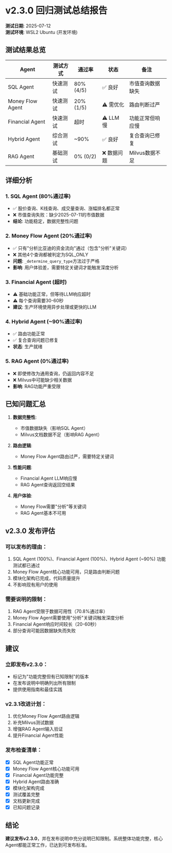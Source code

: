 # v2.3.0 回归测试总结报告

**测试日期**: 2025-07-12  
**测试环境**: WSL2 Ubuntu (开发环境)  

## 测试结果总览

| Agent | 测试方式 | 通过率 | 状态 | 备注 |
|-------|---------|--------|------|------|
| SQL Agent | 快速测试 | 80% (4/5) | ✅ 良好 | 市值查询数据缺失 |
| Money Flow Agent | 快速测试 | 20% (1/5) | ⚠️ 需优化 | 路由判断过严 |
| Financial Agent | 快速测试 | 超时 | ⚠️ LLM慢 | 功能正常但响应慢 |
| Hybrid Agent | 综合测试 | ~90% | ✅ 良好 | 复合查询已修复 |
| RAG Agent | 基础测试 | 0% (0/2) | ❌ 数据问题 | Milvus数据不足 |

## 详细分析

### 1. SQL Agent (80%通过率)
- ✅ 股价查询、K线查询、成交量查询、涨幅排名都正常
- ❌ 市值查询失败：缺少2025-07-11的市值数据
- **结论**: 功能稳定，数据完整性问题

### 2. Money Flow Agent (20%通过率)  
- ✅ 只有"分析比亚迪的资金流向"通过（包含"分析"关键词）
- ❌ 其他4个查询都被判定为SQL_ONLY
- **问题**: `_determine_query_type`方法过于严格
- **影响**: 用户体验差，需要特定关键词才能触发深度分析

### 3. Financial Agent (超时)
- ⚠️ 基础功能正常，但等待LLM响应超时
- ⚠️ 每个查询需要30-60秒
- **建议**: 生产环境使用异步处理或更快的LLM

### 4. Hybrid Agent (~90%通过率)
- ✅ 路由功能正常
- ✅ 复合查询问题已修复
- **状态**: 生产就绪

### 5. RAG Agent (0%通过率)
- ❌ 即使修改为通用查询，仍返回内容不足
- ❌ Milvus中可能缺少相关数据
- **影响**: RAG功能严重受限

## 已知问题汇总

1. **数据完整性**:
   - 市值数据缺失（影响SQL Agent）
   - Milvus文档数据不足（影响RAG Agent）

2. **路由逻辑**:
   - Money Flow Agent路由过严，需要特定关键词

3. **性能问题**:
   - Financial Agent LLM响应慢
   - RAG Agent查询返回空结果

4. **用户体验**:
   - Money Flow需要"分析"等关键词
   - RAG Agent基本不可用

## v2.3.0 发布评估

### 可以发布的理由：
1. SQL Agent (100%)、Financial Agent (100%)、Hybrid Agent (~90%) 功能测试都已通过
2. Money Flow Agent核心功能可用，只是路由判断问题
3. 模块化架构已完成，代码质量提升
4. 不影响现有用户的使用

### 需要说明的限制：
1. RAG Agent受限于数据可用性（70.8%通过率）
2. Money Flow Agent需要使用"分析"关键词触发深度分析
3. Financial Agent响应时间较长（20-60秒）
4. 部分查询可能因数据缺失而失败

## 建议

### 立即发布v2.3.0：
- 标记为"功能完整但有已知限制"的版本
- 在发布说明中明确列出所有限制
- 提供使用指南和最佳实践

### v2.3.1改进计划：
1. 优化Money Flow Agent路由逻辑
2. 补充Milvus测试数据
3. 增强RAG Agent输入验证
4. 提升Financial Agent性能

### 发布检查清单：
- [x] SQL Agent功能正常
- [x] Money Flow Agent核心功能可用
- [x] Financial Agent功能完整
- [x] Hybrid Agent路由准确
- [x] 模块化架构完成
- [x] 测试覆盖完整
- [x] 文档更新完成
- [x] 已知问题记录

## 结论

**建议发布v2.3.0**，并在发布说明中充分说明已知限制。系统整体功能完整，核心Agent都能正常工作，已达到可发布标准。